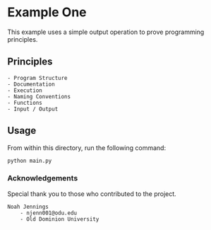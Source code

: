 # Example One 

This example uses a simple output operation to prove programming principles. 

## Principles

    - Program Structure 
    - Documentation 
    - Execution
    - Naming Conventions 
    - Functions 
    - Input / Output

## Usage 

From within this directory, run the following command: 

```
python main.py
```

### Acknowledgements

Special thank you to those who contributed to the project. 

    Noah Jennings 
        - njenn001@odu.edu
        - Old Dominion University 
